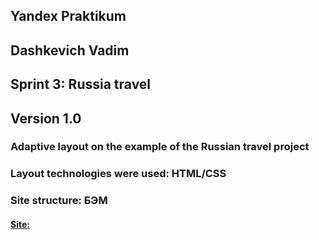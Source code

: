 ## Yandex Praktikum
## Dashkevich Vadim
## Sprint 3: Russia travel
## Version 1.0
### Adaptive layout on the example of the Russian travel project
### Layout technologies were used: HTML/CSS
### Site structure: БЭМ
#### [Site:](https://kd5356557.github.io/russian-travel/index.html)
